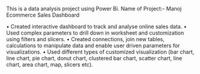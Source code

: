 This is a data analysis project using Power Bi.
Name of Project:- Manoj Ecommerce Sales Dashboard

• Created interactive dashboard to track and analyse online sales data.
• Used complex parameters to drill down in worksheet and customization using filters and slicers.
• Created connections, join new tables, calculations to manipulate data and enable user driven parameters for visualizations.
• Used different types of customized visualization (bar chart, line chart, pie chart, donut chart, clustered bar chart, scatter chart, line chart, area chart, map, slicers etc).
